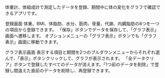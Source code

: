 体重計、体組成計で測定したデータを登録、期間中に体の変化をグラフで確認できるアプリです。

登録画面
体重、BMI、体脂肪、水分、筋肉、骨量、代謝、内臓脂肪の8つを一つの項目から登録できます。
「保存」ボタンでデータを保存して、「グラフ表示」画面へ遷移します。
オプションメニューの「グラフ表示」ボタンでも「グラフ表示」画面に移動できます。

グラフ表示画面
表示する項目と期間を2つのプルダウンメニューからそれぞれ選んで、「表示」ボタンクリックして、グラフが表示されます。
「全データクリア」ボタンで登録したすべてのデータが消えます。「1つ前のデータを削除」で登録し間違えた直前のデータを削除し、再登録できます。




